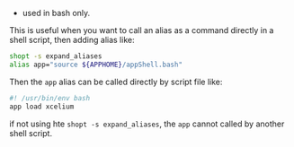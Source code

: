 - used in bash only.

This is useful when you want to call an alias as a command directly in a shell script, then adding alias like:
```bash
shopt -s expand_aliases
alias app="source ${APPHOME}/appShell.bash"
```
Then the `app` alias can be called directly by script file like:
```bash
#! /usr/bin/env bash
app load xcelium
```
if not using hte `shopt -s expand_aliases`, the `app` cannot called by another shell script.